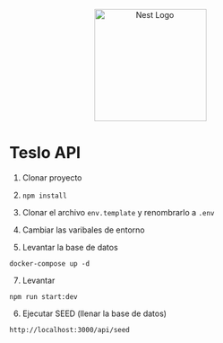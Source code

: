 <p align="center">
  <a href="http://nestjs.com/" target="blank"><img src="https://nestjs.com/img/logo-small.svg" width="200" alt="Nest Logo" /></a>
</p>

# Teslo API

1. Clonar proyecto

2. `npm install`

3. Clonar el archivo `env.template` y renombrarlo a `.env`

4. Cambiar las varibales de entorno

5. Levantar la base de datos

```
docker-compose up -d
```

7. Levantar

```
npm run start:dev
```

6. Ejecutar SEED (llenar la base de datos)

```
http://localhost:3000/api/seed
```
